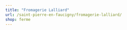 ```yaml
---
title: "Fromagerie Lalliard"
url: /saint-pierre-en-faucigny/fromagerie-lalliard/
shop: ferme
---
```

